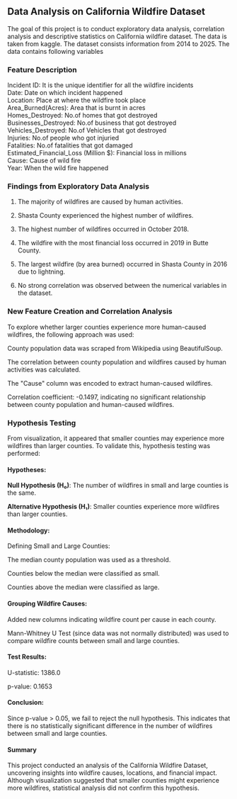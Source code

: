 ## Data Analysis on California Wildfire Dataset
The goal of this project is to conduct exploratory data analysis, correlation analysis and descriptive statistics on California wildfire dataset. The data is taken from kaggle.
The dataset consists information from 2014 to 2025. The data contains following variables
### Feature Description
Incident ID: It is the unique identifier for all the wildfire incidents <br/>
Date: Date on which incident happened <br/>
Location: Place at where the wildfire took place <br/>
Area_Burned(Acres): Area that is burnt in acres <br/>
Homes_Destroyed: No.of homes that got destroyed <br/>
Businesses_Destroyed: No.of business that got destroyed <br/>
Vehicles_Destroyed: No.of Vehicles that got destroyed <br/>
Injuries: No.of people who got injuried <br/>
Fatalities: No.of fatalities that got damaged <br/>
Estimated_Financial_Loss (Million $): Financial loss in millions <br/>
Cause: Cause of wild fire <br/>
Year: When the wild fire happened <br/>

### Findings from Exploratory Data Analysis <br/>

1. The majority of wildfires are caused by human activities.

2. Shasta County experienced the highest number of wildfires.

3. The highest number of wildfires occurred in October 2018.

4. The wildfire with the most financial loss occurred in 2019 in Butte County.

5. The largest wildfire (by area burned) occurred in Shasta County in 2016 due to lightning.

6. No strong correlation was observed between the numerical variables in the dataset.
### New Feature Creation and Correlation Analysis <br/>
To explore whether larger counties experience more human-caused wildfires, the following approach was used:

County population data was scraped from Wikipedia using BeautifulSoup.

The correlation between county population and wildfires caused by human activities was calculated.

The "Cause" column was encoded to extract human-caused wildfires.

Correlation coefficient: -0.1497, indicating no significant relationship between county population and human-caused wildfires.

### Hypothesis Testing <br/>
From visualization, it appeared that smaller counties may experience more wildfires than larger counties. To validate this, hypothesis testing was performed:

#### Hypotheses:

**Null Hypothesis (H₀)**: The number of wildfires in small and large counties is the same.

**Alternative Hypothesis (H₁)**: Smaller counties experience more wildfires than larger counties.

#### Methodology:

Defining Small and Large Counties:

The median county population was used as a threshold.

Counties below the median were classified as small.

Counties above the median were classified as large.

#### Grouping Wildfire Causes:

Added new columns indicating wildfire count per cause in each county.

Mann-Whitney U Test (since data was not normally distributed) was used to compare wildfire counts between small and large counties.

#### Test Results:

U-statistic: 1386.0

p-value: 0.1653

#### Conclusion:

Since p-value > 0.05, we fail to reject the null hypothesis. This indicates that there is no statistically significant difference in the number of wildfires between small and large counties.

#### Summary
This project conducted an analysis of the California Wildfire Dataset, uncovering insights into wildfire causes, locations, and financial impact. Although visualization suggested that smaller counties might experience more wildfires, statistical analysis did not confirm this hypothesis.
